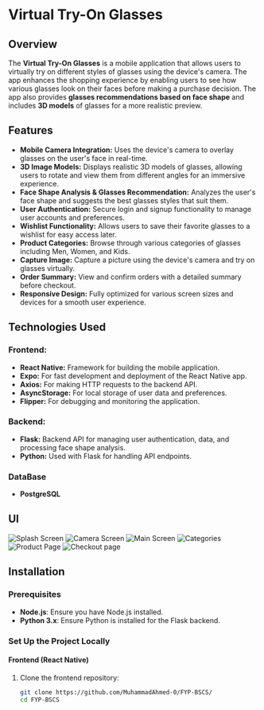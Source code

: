 # Virtual Try-On Glasses

## Overview
The **Virtual Try-On Glasses** is a mobile application that allows users to virtually try on different styles of glasses using the device's camera. The app enhances the shopping experience by enabling users to see how various glasses look on their faces before making a purchase decision. The app also provides **glasses recommendations based on face shape** and includes **3D models** of glasses for a more realistic preview.

## Features
- **Mobile Camera Integration:** Uses the device's camera to overlay glasses on the user's face in real-time.
- **3D Image Models:** Displays realistic 3D models of glasses, allowing users to rotate and view them from different angles for an immersive experience.
- **Face Shape Analysis & Glasses Recommendation:** Analyzes the user's face shape and suggests the best glasses styles that suit them.
- **User Authentication:** Secure login and signup functionality to manage user accounts and preferences.
- **Wishlist Functionality:** Allows users to save their favorite glasses to a wishlist for easy access later.
- **Product Categories:** Browse through various categories of glasses including Men, Women, and Kids.
- **Capture Image:** Capture a picture using the device's camera and try on glasses virtually.
- **Order Summary:** View and confirm orders with a detailed summary before checkout.
- **Responsive Design:** Fully optimized for various screen sizes and devices for a smooth user experience.

## Technologies Used
### Frontend:
- **React Native:** Framework for building the mobile application.
- **Expo:** For fast development and deployment of the React Native app.
- **Axios:** For making HTTP requests to the backend API.
- **AsyncStorage:** For local storage of user data and preferences.
- **Flipper:** For debugging and monitoring the application.

### Backend:
- **Flask:** Backend API for managing user authentication, data, and processing face shape analysis.
- **Python:** Used with Flask for handling API endpoints.

### DataBase
- **PostgreSQL**

## UI
![Splash Screen](https://github.com/user-attachments/assets/6274f4a6-7dc2-4fdd-bfed-6f826cf553cc)
![Camera Screen](https://github.com/user-attachments/assets/c3193489-27b1-4009-a3fa-ad762c40c550)
![Main Screen](https://github.com/user-attachments/assets/90c4d41c-1455-4e1e-84c0-c6f461b35c1f)
![Categories](https://github.com/user-attachments/assets/e2bf06f2-99d9-4e44-b055-99f7f0630520)
![Product Page](https://github.com/user-attachments/assets/ac7202df-a66f-4915-9251-8fc593b0c868)
![Checkout page](https://github.com/user-attachments/assets/e39d3d2c-fce8-46db-bcb8-787be18d1a63)





## Installation

### Prerequisites
- **Node.js**: Ensure you have Node.js installed.
- **Python 3.x**: Ensure Python is installed for the Flask backend.

### Set Up the Project Locally

#### Frontend (React Native)

1. Clone the frontend repository:
   ```bash
   git clone https://github.com/MuhammadAhmed-0/FYP-BSCS/
   cd FYP-BSCS
